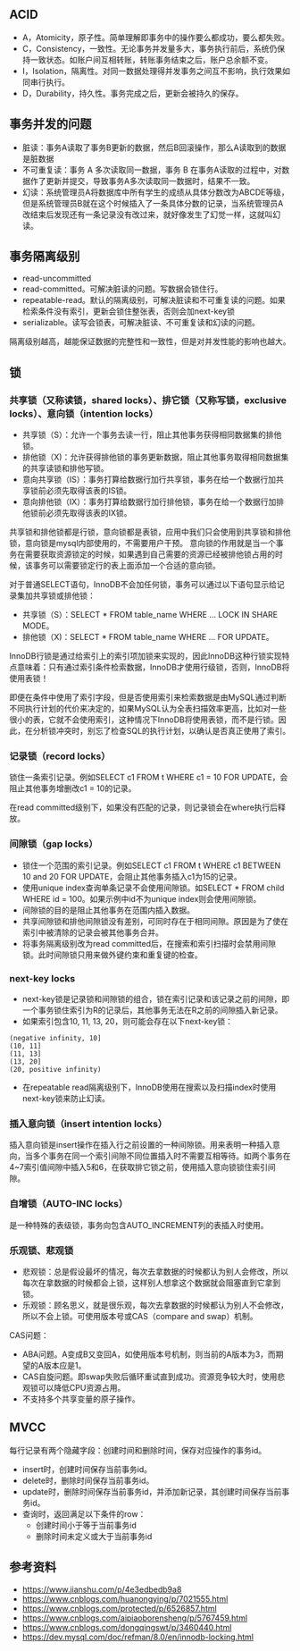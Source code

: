 ## ACID

* A，Atomicity，原子性。简单理解即事务中的操作要么都成功，要么都失败。
* C，Consistency，一致性。无论事务并发量多大，事务执行前后，系统仍保持一致状态。如账户间互相转账，转账事务结束之后，账户总余额不变。
* I，Isolation，隔离性。对同一数据处理得并发事务之间互不影响，执行效果如同串行执行。
* D，Durability，持久性。事务完成之后，更新会被持久的保存。

## 事务并发的问题

* 脏读：事务A读取了事务B更新的数据，然后B回滚操作，那么A读取到的数据是脏数据
* 不可重复读：事务 A 多次读取同一数据，事务 B 在事务A读取的过程中，对数据作了更新并提交，导致事务A多次读取同一数据时，结果不一致。
* 幻读：系统管理员A将数据库中所有学生的成绩从具体分数改为ABCDE等级，但是系统管理员B就在这个时候插入了一条具体分数的记录，当系统管理员A改结束后发现还有一条记录没有改过来，就好像发生了幻觉一样，这就叫幻读。

## 事务隔离级别

* read-uncommitted
* read-committed。可解决脏读的问题。写数据会锁住行。
* repeatable-read。默认的隔离级别，可解决脏读和不可重复读的问题。如果检索条件没有索引，更新会锁住整张表，否则会加next-key锁
* serializable。读写会锁表，可解决脏读、不可重复读和幻读的问题。

隔离级别越高，越能保证数据的完整性和一致性，但是对并发性能的影响也越大。

## 锁

### 共享锁（又称读锁，shared locks）、排它锁（又称写锁，exclusive locks）、意向锁（intention locks）

* 共享锁（S）：允许一个事务去读一行，阻止其他事务获得相同数据集的排他锁。
* 排他锁（X)：允许获得排他锁的事务更新数据，阻止其他事务取得相同数据集的共享读锁和排他写锁。
* 意向共享锁（IS）：事务打算给数据行加行共享锁，事务在给一个数据行加共享锁前必须先取得该表的IS锁。
* 意向排他锁（IX）：事务打算给数据行加行排他锁，事务在给一个数据行加排他锁前必须先取得该表的IX锁。

共享锁和排他锁都是行锁，意向锁都是表锁，应用中我们只会使用到共享锁和排他锁，意向锁是mysql内部使用的，不需要用户干预。
意向锁的作用就是当一个事务在需要获取资源锁定的时候，如果遇到自己需要的资源已经被排他锁占用的时候，该事务可以需要锁定行的表上面添加一个合适的意向锁。

对于普通SELECT语句，InnoDB不会加任何锁，事务可以通过以下语句显示给记录集加共享锁或排他锁：
* 共享锁（S）：SELECT * FROM table_name WHERE ... LOCK IN SHARE MODE。
* 排他锁（X)：SELECT * FROM table_name WHERE ... FOR UPDATE。

InnoDB行锁是通过给索引上的索引项加锁来实现的，因此InnoDB这种行锁实现特点意味着：只有通过索引条件检索数据，InnoDB才使用行级锁，否则，InnoDB将使用表锁！

即便在条件中使用了索引字段，但是否使用索引来检索数据是由MySQL通过判断不同执行计划的代价来决定的，如果MySQL认为全表扫描效率更高，比如对一些很小的表，它就不会使用索引，这种情况下InnoDB将使用表锁，而不是行锁。因此，在分析锁冲突时，别忘了检查SQL的执行计划，以确认是否真正使用了索引。

### 记录锁（record locks）

锁住一条索引记录。例如SELECT c1 FROM t WHERE c1 = 10 FOR UPDATE，会阻止其他事务增删改c1 = 10的记录。

在read committed级别下，如果没有匹配的记录，则记录锁会在where执行后释放。

### 间隙锁（gap locks）

* 锁住一个范围的索引记录。例如SELECT c1 FROM t WHERE c1 BETWEEN 10 and 20 FOR UPDATE，会阻止其他事务插入c1为15的记录。
* 使用unique index查询单条记录不会使用间隙锁。如SELECT * FROM child WHERE id = 100。如果示例中id不为unique index则会使用间隙锁。
* 间隙锁的目的是阻止其他事务在范围内插入数据。
* 共享间隙锁和排他间隙锁没有差别，可同时存在于相同间隙。原因是为了使在索引中被清除的记录会被其他事务合并。
* 将事务隔离级别改为read committed后，在搜索和索引扫描时会禁用间隙锁。此时间隙锁只用来做外键约束和重复键的检查。

### next-key locks

* next-key锁是记录锁和间隙锁的组合，锁在索引记录和该记录之前的间隙，即一个事务锁住索引为R的记录后，其他事务无法在R之前的间隙插入新记录。
* 如果索引包含10, 11, 13, 20，则可能会存在以下next-key锁：
```
(negative infinity, 10]
(10, 11]
(11, 13]
(13, 20]
(20, positive infinity)
```
* 在repeatable read隔离级别下，InnoDB使用在搜索以及扫描index时使用next-key锁来防止幻读。

### 插入意向锁（insert intention locks）

插入意向锁是insert操作在插入行之前设置的一种间隙锁。用来表明一种插入意向，当多个事务在同一个索引间隙不同位置插入时不需要互相等待。如两个事务在4~7索引值间隙中插入5和6，在获取排它锁之前，使用插入意向锁锁住索引间隙。

### 自增锁（AUTO-INC locks）

是一种特殊的表级锁，事务向包含AUTO_INCREMENT列的表插入时使用。

### 乐观锁、悲观锁

* 悲观锁：总是假设最坏的情况，每次去拿数据的时候都认为别人会修改，所以每次在拿数据的时候都会上锁，这样别人想拿这个数据就会阻塞直到它拿到锁。
* 乐观锁：顾名思义，就是很乐观，每次去拿数据的时候都认为别人不会修改，所以不会上锁。可使用版本号或CAS（compare and swap）机制。

CAS问题：
* ABA问题。A变成B又变回A，如使用版本号机制，则当前的A版本为3，而期望的A版本应是1。
* CAS自旋问题。即swap失败后循环重试直到成功。资源竞争较大时，使用悲观锁可以降低CPU资源占用。
* 不支持多个共享变量的原子操作。

## MVCC

每行记录有两个隐藏字段：创建时间和删除时间，保存对应操作的事务id。

* insert时，创建时间保存当前事务id。
* delete时，删除时间保存当前事务id。
* update时，删除时间保存当前事务id，并添加新记录，其创建时间保存当前事务id。
* 查询时，返回满足以下条件的row：
  * 创建时间小于等于当前事务id
  * 删除时间未定义或大于当前事务id

## 参考资料

* https://www.jianshu.com/p/4e3edbedb9a8
* https://www.cnblogs.com/huanongying/p/7021555.html
* https://www.cnblogs.com/protected/p/6526857.html
* https://www.cnblogs.com/aipiaoborensheng/p/5767459.html
* https://www.cnblogs.com/dongqingswt/p/3460440.html
* https://dev.mysql.com/doc/refman/8.0/en/innodb-locking.html